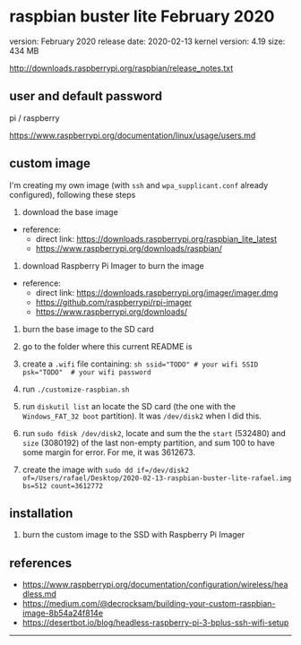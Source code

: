 # raspbian buster lite February 2020

version: February 2020
release date: 2020-02-13
kernel version: 4.19
size: 434 MB

http://downloads.raspberrypi.org/raspbian/release_notes.txt

## user and default password

pi / raspberry

https://www.raspberrypi.org/documentation/linux/usage/users.md

## custom image

I'm creating my own image (with `ssh` and `wpa_supplicant.conf` already configured), following these steps

1. download the base image
  - reference:
    - direct link: https://downloads.raspberrypi.org/raspbian_lite_latest
    - https://www.raspberrypi.org/downloads/raspbian/

1. download Raspberry Pi Imager to burn the image
  - reference:
    - direct link: https://downloads.raspberrypi.org/imager/imager.dmg
    - https://github.com/raspberrypi/rpi-imager
    - https://www.raspberrypi.org/downloads/

1. burn the base image to the SD card

1. go to the folder where this current README is

  1. create a `.wifi` file containing:
    ```sh
    ssid="TODO" # your wifi SSID
    psk="TODO"  # your wifi password
    ```

  1. run `./customize-raspbian.sh`

1. run `diskutil list` an locate the SD card (the one with the `Windows_FAT_32 boot` partition). It was `/dev/disk2` when I did this.

1. run `sudo fdisk /dev/disk2`, locate and sum the the `start` (532480) and `size` (3080192) of the last non-empty partition, and sum 100 to have some margin for error. For me, it was 3612673.

1. create the image with `sudo dd if=/dev/disk2 of=/Users/rafael/Desktop/2020-02-13-raspbian-buster-lite-rafael.img bs=512 count=3612772`

## installation

1. burn the custom image to the SSD with Raspberry Pi Imager

## references

- https://www.raspberrypi.org/documentation/configuration/wireless/headless.md
- https://medium.com/@decrocksam/building-your-custom-raspbian-image-8b54a24f814e
- https://desertbot.io/blog/headless-raspberry-pi-3-bplus-ssh-wifi-setup

---
